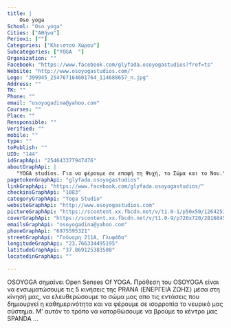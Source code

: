```yaml
---
title: |
    Oso yoga
School: "Oso yoga"
Cities: ["Αθήνα"]
Perioxi: [""]
Categories: ["Κλειστού Χώρου"]
Subcategories: ["YOGA  "]
Organization: ""
Facebook: "https://www.facebook.com/glyfada.osoyogastudios?fref=ts"
Website: "http://www.osoyogastudios.com/"
Logo: "399945_254767164601764_114688657_n.jpg"
Address: ""
TK: ""
Phone: ""
email: "osoyogadina@yahoo.com"
Courses: ""
Place: ""
Rensponsible: ""
Verified: ""
mobile: ""
type: ""
toPublish: ""
UID: "144"
idGraphApi: "254643377947476"
aboutGraphApi: | 
   "YOGA studios. Για να φέρουμε σε επαφή τη Ψυχή, το Σώμα και το Νου."
pagetokenGraphApi: "glyfada.osoyogastudios"
linkGraphApi: "https://www.facebook.com/glyfada.osoyogastudios/"
checkinsGraphApi: "1083"
categoryGraphApi: "Yoga Studio"
websiteGraphApi: "http://www.osoyogastudios.com"
pictureGraphApi: "https://scontent.xx.fbcdn.net/v/t1.0-1/p50x50/12642516_942810819130725_351857878684986480_n.jpg?oh=6e23bcce914848ee753714bbbc4340af&amp;oe=5B3D1F1D"
coverGraphApi: "https://scontent.xx.fbcdn.net/v/t1.0-9/p720x720/28168452_1572949486116852_3621467359005907871_n.jpg?oh=f9f8ada994a12303c90bd64c2aee7339&amp;oe=5B34E1D6"
emailsGraphApi: "osoyogadina@yahoo.com"
phoneGraphApi: "6975595321"
streetGraphApi: "Γούναρη 211Α, Γλυφάδα"
longitudeGraphApi: "23.766334495195"
latitudeGraphApi: "37.869125383508"
locatedinGraphApi: ""

---
```


OSOYOGA σημαίνει Open Senses Of YOGA. Πρόθεση του OSOYOGA είναι να ενσωματώσουμε τις 5 κινήσεις της PRANA (ΕΝΕΡΓΕΙΑ ΖΩΗΣ) μέσα στη κίνησή μας, να ελευθερώσουμε το σώμα μας απο τις εντάσεις που δημιουργεί η καθημερινότητα και να φέρουμε σε ισορροπία το νευρικό μας σύστημα. Μ’ αυτόν το τρόπο να κατορθώσουμε να βρούμε το κέντρο μας SPANDA ...

